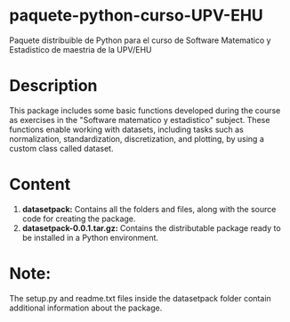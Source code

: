 # paquete-python-curso-UPV-EHU
Paquete distribuible de Python para el curso de Software Matematico y Estadistico de maestria de la UPV/EHU

# Description
This package includes some basic functions developed during the course as exercises in the "Software matematico y estadistico" subject. 
These functions enable working with datasets, including tasks such as normalization, standardization, discretization, and plotting, by using a custom class called dataset. 

# Content
1. **datasetpack:** Contains all the folders and files, along with the source code for creating the package.
2. **datasetpack-0.0.1.tar.gz:** Contains the distributable package ready to be installed in a Python environment.

# Note:
The setup.py and readme.txt files inside the datasetpack folder contain additional information about the package. 
